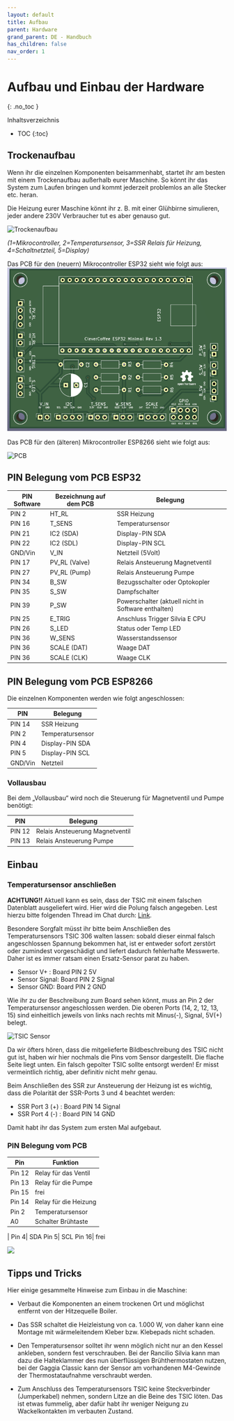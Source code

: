 ```yaml
---
layout: default
title: Aufbau
parent: Hardware
grand_parent: DE - Handbuch
has_children: false
nav_order: 1
---
```


# Aufbau und Einbau der Hardware
{: .no_toc }

Inhaltsverzeichnis

* TOC
{:toc}

## Trockenaufbau

Wenn ihr die einzelnen Komponenten beisammenhabt, startet ihr am besten mit einem Trockenaufbau außerhalb eurer Maschine. So könnt ihr das System zum Laufen bringen und kommt jederzeit problemlos an alle Stecker etc. heran.

Die Heizung eurer Maschine könnt ihr z. B. mit einer Glühbirne simulieren, jeder andere 230V Verbraucher tut es aber genauso gut.

![Trockenaufbau](../../img/trockenaufbau.png)

*(1=Mikrocontroller, 2=Temperatursensor, 3=SSR Relais für Heizung, 4=Schaltnetzteil, 5=Display)*

Das PCB für den (neuern) Mikrocontroller ESP32 sieht wie folgt aus:
![PCB](../../img/pcbesp32.png)


Das PCB für den (älteren) Mikrocontroller ESP8266 sieht wie folgt aus:

![PCB](../../img/image-3.png)

##  PIN Belegung vom PCB ESP32



PIN Software | Bezeichnung auf dem PCB | Belegung
-|-|-
PIN 2 | HT_RL | SSR Heizung     
PIN 16 | T_SENS | Temperatursensor
PIN 21 | IC2 (SDA) | Display-PIN SDA
PIN 22 | IC2 (SDL) | Display-PIN SCL
GND/Vin | V_IN | Netzteil (5Volt)
PIN 17 | PV_RL (Valve) | Relais Ansteuerung Magnetventil
PIN 27 | PV_RL (Pump) | Relais Ansteuerung Pumpe
PIN 34 | B_SW | Bezugsschalter oder Optokopler 
PIN 35 | S_SW | Dampfschalter
PIN 39 | P_SW | Powerschalter (aktuell nicht in Software enthalten)
PIN 25 | E_TRIG | Anschluss Trigger Silvia E CPU
PIN 26 | S_LED | Status oder Temp LED
PIN 36 | W_SENS | Wasserstandssensor
PIN 36 | SCALE (DAT) | Waage DAT
PIN 36 | SCALE (CLK) | Waage CLK





##  PIN Belegung vom PCB ESP8266

Die einzelnen Komponenten werden wie folgt angeschlossen:

PIN | Belegung
-|-
PIN 14 | SSR Heizung     
PIN 2 | Temperatursensor
PIN 4 | Display-PIN SDA
PIN 5 | Display-PIN SCL
GND/Vin | Netzteil

### Vollausbau

Bei dem „Vollausbau“ wird noch die Steuerung für Magnetventil und Pumpe benötigt:

PIN | Belegung
-|-
PIN 12 | Relais Ansteuerung Magnetventil
PIN 13 | Relais Ansteuerung Pumpe

## Einbau

### Temperatursensor anschließen

**ACHTUNG!!** Aktuell kann es sein, dass der TSIC mit einem falschen Datenblatt ausgeliefert wird. Hier wird die Polung falsch angegeben.
Lest hierzu bitte folgenden Thread im Chat durch: [Link](https://chat.rancilio-pid.de/ranciliopid/pl/dcf38jzk3pnoig5hi64nuodeqc).

Besondere Sorgfalt müsst ihr bitte beim Anschließen des Temperatursensors TSIC 306 walten lassen: sobald dieser einmal falsch angeschlossen Spannung bekommen hat, ist er entweder sofort zerstört oder zumindest vorgeschädigt und liefert dadurch fehlerhafte Messwerte. Daher ist es immer ratsam einen Ersatz-Sensor parat zu haben.

* Sensor V+ : Board PIN 2 5V
* Sensor Signal: Board PIN 2 Signal
* Sensor GND:  Board PIN 2 GND

Wie ihr zu der Beschreibung zum Board sehen könnt, muss an Pin 2 der Temperatursensor angeschlossen werden. Die oberen Ports (14, 2, 12, 13, 15) sind einheitlich jeweils von links nach rechts mit Minus(-), Signal, 5V(+) belegt.

![TSIC Sensor](../../img/20200503_223844-scaled.jpg)

Da wir öfters hören, dass die mitgelieferte Bildbeschreibung des TSIC nicht gut ist, haben wir hier nochmals die Pins vom Sensor dargestellt. Die flache Seite liegt unten. Ein falsch gepolter TSIC sollte entsorgt werden! Er misst vermeintlich richtig, aber definitiv nicht mehr genau.

Beim Anschließen des SSR zur Ansteuerung der Heizung ist es wichtig, dass die Polarität der SSR-Ports 3 und 4 beachtet werden:

* SSR Port 3 (+) : Board PIN 14 Signal
* SSR Port 4 (-) : Board PIN 14 GND

Damit habt ihr das System zum ersten Mal aufgebaut.

### PIN Belegung vom PCB

Pin|Funktion
-|-
Pin 12| Relay für das Ventil
Pin 13| Relay für die Pumpe
Pin 15| frei
Pin 14| Relay für die Heizung
Pin 2| Temperatursensor
A0| Schalter Brühtaste
|
Pin 4| SDA
Pin 5| SCL
Pin 16| frei

![](../../img/Screenshot-at-M%C3%A4rz-10-20-53-04.png)

## Tipps und Tricks

Hier einige gesammelte Hinweise zum Einbau in die Maschine:

* Verbaut die Komponenten an einem trockenen Ort und möglichst entfernt von der Hitzequelle Boiler.

* Das SSR schaltet die Heizleistung von ca. 1.000 W, von daher kann eine Montage mit wärmeleitendem Kleber bzw. Klebepads nicht schaden.

*  Den Temperatursensor solltet ihr wenn möglich nicht nur an den Kessel ankleben, sondern fest verschrauben. Bei der Rancilio Silvia kann man dazu die Halteklammer des nun überflüssigen Brühthermostaten nutzen, bei der Gaggia Classic kann der Sensor am vorhandenen M4-Gewinde der Thermostataufnahme verschraubt werden.

* Zum Anschluss des Temperatursensors TSIC keine Steckverbinder (Jumperkabel) nehmen, sondern Litze an die Beine des TSIC löten. Das ist etwas fummelig, aber dafür habt ihr weniger Neigung zu Wackelkontakten im verbauten Zustand.
